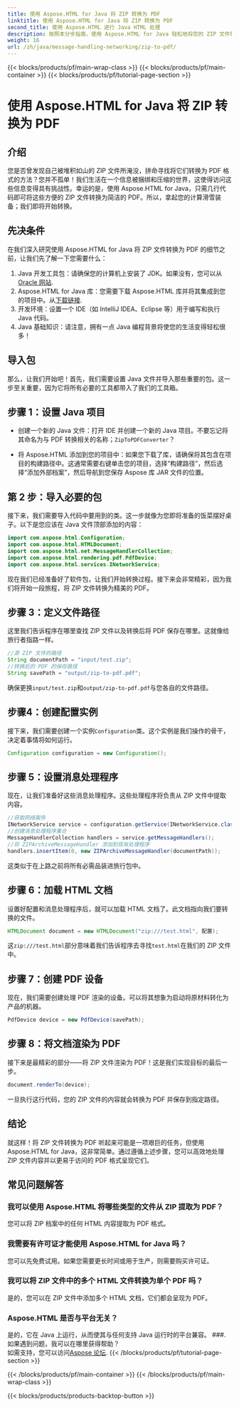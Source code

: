 ```yaml
---
title: 使用 Aspose.HTML for Java 将 ZIP 转换为 PDF
linktitle: 使用 Aspose.HTML for Java 将 ZIP 转换为 PDF
second_title: 使用 Aspose.HTML 进行 Java HTML 处理
description: 按照本分步指南，使用 Aspose.HTML for Java 轻松地将您的 ZIP 文件转换为 PDF。
weight: 16
url: /zh/java/message-handling-networking/zip-to-pdf/
---
```


{{< blocks/products/pf/main-wrap-class >}}
{{< blocks/products/pf/main-container >}}
{{< blocks/products/pf/tutorial-page-section >}}

# 使用 Aspose.HTML for Java 将 ZIP 转换为 PDF

## 介绍
您是否曾发现自己被堆积如山的 ZIP 文件所淹没，拼命寻找将它们转换为 PDF 格式的方法？您并不孤单！我们生活在一个信息被捆绑和压缩的世界，这使得访问这些信息变得具有挑战性。幸运的是，使用 Aspose.HTML for Java，只需几行代码即可将这些方便的 ZIP 文件转换为简洁的 PDF。所以，拿起您的计算滑雪装备；我们即将开始转换。
## 先决条件
在我们深入研究使用 Aspose.HTML for Java 将 ZIP 文件转换为 PDF 的细节之前，让我们先了解一下您需要什么：
1.  Java 开发工具包：请确保您的计算机上安装了 JDK。如果没有，您可以从[Oracle 网站](https://www.oracle.com/java/technologies/javase-jdk11-downloads.html).
2. Aspose.HTML for Java 库：您需要下载 Aspose.HTML 库并将其集成到您的项目中。从[下载链接](https://releases.aspose.com/html/java/).
3. 开发环境：设置一个 IDE（如 IntelliJ IDEA、Eclipse 等）用于编写和执行 Java 代码。
4. Java 基础知识：请注意，拥有一点 Java 编程背景将使您的生活变得轻松很多！
## 导入包
那么，让我们开始吧！首先，我们需要设置 Java 文件并导入那些重要的包。这一步至关重要，因为它将所有必要的工具都带入了我们的工具箱。 
## 步骤 1：设置 Java 项目
- 创建一个新的 Java 文件：打开 IDE 并创建一个新的 Java 项目。不要忘记将其命名为与 PDF 转换相关的名称；`ZipToPDFConverter`？
  
- 将 Aspose.HTML 添加到您的项目中：如果您下载了库，请确保将其包含在项目的构建路径中。这通常需要右键单击您的项目，选择“构建路径”，然后选择“添加外部档案”，然后导航到您保存 Aspose 库 JAR 文件的位置。
## 第 2 步：导入必要的包
接下来，我们需要导入代码中要用到的类。这一步就像为您即将准备的饭菜摆好桌子。以下是您应该在 Java 文件顶部添加的内容：
```java
import com.aspose.html.Configuration;
import com.aspose.html.HTMLDocument;
import com.aspose.html.net.MessageHandlerCollection;
import com.aspose.html.rendering.pdf.PdfDevice;
import com.aspose.html.services.INetworkService;
```
现在我们已经准备好了软件包，让我们开始转换过程。接下来会非常精彩，因为我们将开始一段旅程，将 ZIP 文件转换为精美的 PDF。 
## 步骤 3：定义文件路径
这里我们告诉程序在哪里查找 ZIP 文件以及转换后将 PDF 保存在哪里。这就像给旅行者指路一样。
```java
//源 ZIP 文件的路径
String documentPath = "input/test.zip";
//转换后的 PDF 的保存路径
String savePath = "output/zip-to-pdf.pdf";
```
确保更换`input/test.zip`和`output/zip-to-pdf.pdf`与您各自的文件路径。
## 步骤4：创建配置实例
接下来，我们需要创建一个实例`Configuration`类。这个实例是我们操作的骨干，决定着事情将如何运行。
```java
Configuration configuration = new Configuration();
```
## 步骤 5：设置消息处理程序
现在，让我们准备好这些消息处理程序。这些处理程序将负责从 ZIP 文件中提取内容。 
```java
//获取网络服务
INetworkService service = configuration.getService(INetworkService.class);
//创建消息处理程序集合
MessageHandlerCollection handlers = service.getMessageHandlers();
//将 ZIPArchiveMessageHandler 添加到现有处理程序
handlers.insertItem(0, new ZIPArchiveMessageHandler(documentPath));
```
这类似于在上路之前将所有必需品装进旅行包中。
## 步骤 6：加载 HTML 文档
设置好配置和消息处理程序后，就可以加载 HTML 文档了。此文档指向我们要转换的文件。
```java
HTMLDocument document = new HTMLDocument("zip:///test.html", 配置);
```
这`zip:///test.html`部分意味着我们告诉程序去寻找`test.html`在我们的 ZIP 文件中。
## 步骤 7：创建 PDF 设备
现在，我们需要创建处理 PDF 渲染的设备。可以将其想象为启动将原材料转化为产品的机器。
```java
PdfDevice device = new PdfDevice(savePath);
```
## 步骤 8：将文档渲染为 PDF
接下来是最精彩的部分——将 ZIP 文件渲染为 PDF！这是我们实现目标的最后一步。
```java
document.renderTo(device);
```
一旦执行这行代码，您的 ZIP 文件的内容就会转换为 PDF 并保存到指定路径。
## 结论
就这样！将 ZIP 文件转换为 PDF 听起来可能是一项艰巨的任务，但使用 Aspose.HTML for Java，这非常简单。通过遵循上述步骤，您可以高效地处理 ZIP 文件内容并以更易于访问的 PDF 格式呈现它们。
## 常见问题解答
### 我可以使用 Aspose.HTML 将哪些类型的文件从 ZIP 提取为 PDF？  
您可以将 ZIP 档案中的任何 HTML 内容提取为 PDF 格式。
### 我需要有许可证才能使用 Aspose.HTML for Java 吗？  
您可以先免费试用。如果您需要更长时间或用于生产，则需要购买许可证。
### 我可以将 ZIP 文件中的多个 HTML 文件转换为单个 PDF 吗？  
是的，您可以在 ZIP 文件中添加多个 HTML 文档，它们都会呈现为 PDF。
### Aspose.HTML 是否与平台无关？  
是的，它在 Java 上运行，从而使其与任何支持 Java 运行时的平台兼容。
###. 如果遇到问题，我可以在哪里获得帮助？  
如需支持，您可以访问[Aspose 论坛](https://forum.aspose.com/c/html/29).
{{< /blocks/products/pf/tutorial-page-section >}}

{{< /blocks/products/pf/main-container >}}
{{< /blocks/products/pf/main-wrap-class >}}

{{< blocks/products/products-backtop-button >}}
